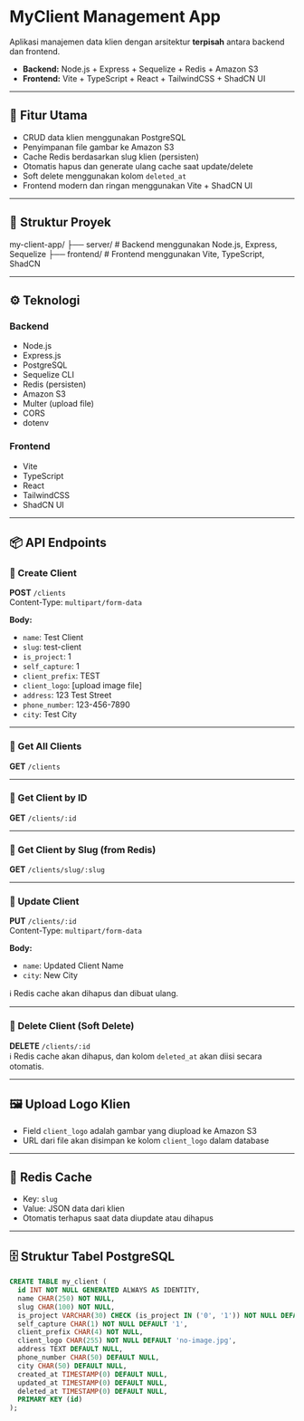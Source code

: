 # MyClient Management App

Aplikasi manajemen data klien dengan arsitektur **terpisah** antara backend dan frontend.

- **Backend:** Node.js + Express + Sequelize + Redis + Amazon S3
- **Frontend:** Vite + TypeScript + React + TailwindCSS + ShadCN UI

---

## 🚀 Fitur Utama

- CRUD data klien menggunakan PostgreSQL
- Penyimpanan file gambar ke Amazon S3
- Cache Redis berdasarkan slug klien (persisten)
- Otomatis hapus dan generate ulang cache saat update/delete
- Soft delete menggunakan kolom `deleted_at`
- Frontend modern dan ringan menggunakan Vite + ShadCN UI

---

## 📁 Struktur Proyek

my-client-app/
├── server/           # Backend menggunakan Node.js, Express, Sequelize
├── frontend/         # Frontend menggunakan Vite, TypeScript, ShadCN


---

## ⚙️ Teknologi

### Backend

- Node.js
- Express.js
- PostgreSQL
- Sequelize CLI
- Redis (persisten)
- Amazon S3
- Multer (upload file)
- CORS
- dotenv

### Frontend

- Vite
- TypeScript
- React
- TailwindCSS
- ShadCN UI

---

## 📦 API Endpoints

### 🔹 Create Client

**POST** `/clients`  
Content-Type: `multipart/form-data`

**Body:**
- `name`: Test Client
- `slug`: test-client
- `is_project`: 1
- `self_capture`: 1
- `client_prefix`: TEST
- `client_logo`: [upload image file]
- `address`: 123 Test Street
- `phone_number`: 123-456-7890
- `city`: Test City

---

### 🔹 Get All Clients

**GET** `/clients`

---

### 🔹 Get Client by ID

**GET** `/clients/:id`

---

### 🔹 Get Client by Slug (from Redis)

**GET** `/clients/slug/:slug`

---

### 🔹 Update Client

**PUT** `/clients/:id`  
Content-Type: `multipart/form-data`

**Body:**
- `name`: Updated Client Name
- `city`: New City

ℹ️ Redis cache akan dihapus dan dibuat ulang.

---

### 🔹 Delete Client (Soft Delete)

**DELETE** `/clients/:id`  
ℹ️ Redis cache akan dihapus, dan kolom `deleted_at` akan diisi secara otomatis.

---

## 🖼️ Upload Logo Klien

- Field `client_logo` adalah gambar yang diupload ke Amazon S3
- URL dari file akan disimpan ke kolom `client_logo` dalam database

---

## 🧠 Redis Cache

- Key: `slug`
- Value: JSON data dari klien
- Otomatis terhapus saat data diupdate atau dihapus

---

## 🗄️ Struktur Tabel PostgreSQL

```sql
CREATE TABLE my_client ( 
  id INT NOT NULL GENERATED ALWAYS AS IDENTITY, 
  name CHAR(250) NOT NULL, 
  slug CHAR(100) NOT NULL, 
  is_project VARCHAR(30) CHECK (is_project IN ('0', '1')) NOT NULL DEFAULT '0', 
  self_capture CHAR(1) NOT NULL DEFAULT '1', 
  client_prefix CHAR(4) NOT NULL, 
  client_logo CHAR(255) NOT NULL DEFAULT 'no-image.jpg', 
  address TEXT DEFAULT NULL, 
  phone_number CHAR(50) DEFAULT NULL, 
  city CHAR(50) DEFAULT NULL, 
  created_at TIMESTAMP(0) DEFAULT NULL, 
  updated_at TIMESTAMP(0) DEFAULT NULL, 
  deleted_at TIMESTAMP(0) DEFAULT NULL, 
  PRIMARY KEY (id) 
);
